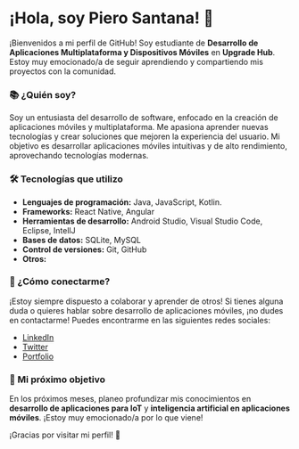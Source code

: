 # ¡Hola, soy Piero Santana! 👋

¡Bienvenidos a mi perfil de GitHub! Soy estudiante de **Desarrollo de Aplicaciones Multiplataforma y Dispositivos Móviles** en **Upgrade Hub**. Estoy muy emocionado/a de seguir aprendiendo y compartiendo mis proyectos con la comunidad.

### 📚 ¿Quién soy?
Soy un entusiasta del desarrollo de software, enfocado en la creación de aplicaciones móviles y multiplataforma. Me apasiona aprender nuevas tecnologías y crear soluciones que mejoren la experiencia del usuario. 
Mi objetivo es desarrollar aplicaciones móviles intuitivas y de alto rendimiento, aprovechando tecnologías modernas.

### 🛠️ Tecnologías que utilizo
- **Lenguajes de programación:** Java, JavaScript, Kotlin.
- **Frameworks:** React Native, Angular
- **Herramientas de desarrollo:** Android Studio, Visual Studio Code, Eclipse, IntellJ
- **Bases de datos:** SQLite, MySQL
- **Control de versiones:** Git, GitHub
- **Otros:** 

<!---
### 📈 Mis proyectos recientes
A lo largo de mi formación, he trabajado en varios proyectos que incluyen aplicaciones móviles y soluciones multiplataforma. Algunos de ellos incluyen:
- **[Nombre del Proyecto 1]:** Una aplicación para gestionar tareas y recordatorios, desarrollada con Flutter.
- **[Nombre del Proyecto 2]:** Un sistema de reservas de restaurantes en tiempo real, utilizando React Native y Firebase.
- **[Nombre del Proyecto 3]:** Una app para hacer seguimiento de la actividad física, construida con Xamarin.
--->

### 💬 ¿Cómo conectarme?
¡Estoy siempre dispuesto a colaborar y aprender de otros! Si tienes alguna duda o quieres hablar sobre desarrollo de aplicaciones móviles, ¡no dudes en contactarme! Puedes encontrarme en las siguientes redes sociales:
- [LinkedIn](https://www.linkedin.com/in/santanapiero/)
- [Twitter](https://##/usuario)
- [Portfolio](https://tu-portfolio.com)

### 📅 Mi próximo objetivo
En los próximos meses, planeo profundizar mis conocimientos en **desarrollo de aplicaciones para IoT** y **inteligencia artificial en aplicaciones móviles**. ¡Estoy muy emocionado/a por lo que viene!

¡Gracias por visitar mi perfil! 🎉

<!---
pierosanttana/pierosanttana is a ✨ special ✨ repository because its `README.md` (this file) appears on your GitHub profile.
You can click the Preview link to take a look at your changes.
--->
